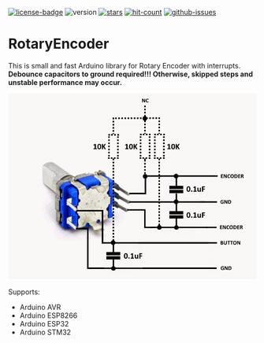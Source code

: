 [![license-badge][]][license] ![version] [![stars][]][stargazers] [![hit-count][]][count] [![github-issues][]][issues]

# RotaryEncoder
This is small and fast Arduino library for Rotary Encoder with interrupts. **Debounce capacitors to ground required!!! Otherwise, skipped steps and unstable performance may occur.**

![alt text][rotary_encoder_shematic_image]

Supports:
- Arduino AVR
- Arduino ESP8266
- Arduino ESP32
- Arduino STM32

[license-badge]: https://img.shields.io/badge/License-GPLv3-blue.svg
[license]:       https://choosealicense.com/licenses/gpl-3.0/
[version]:       https://img.shields.io/badge/Version-1.4.1-green.svg
[stars]:         https://img.shields.io/github/stars/enjoyneering/RotaryEncoder.svg
[stargazers]:    https://github.com/enjoyneering/RotaryEncoder/stargazers
[hit-count]:     http://hits.dwyl.io/enjoyneering/RotaryEncoder.svg
[count]:         http://hits.dwyl.io/enjoyneering/RotaryEncoder/badges
[github-issues]: https://img.shields.io/github/issues/enjoyneering/RotaryEncoder.svg
[issues]:        https://github.com/enjoyneering/RotaryEncoder/issues/

[rotary_encoder_shematic_image]: https://github.com/enjoyneering/RotaryEncoder/blob/master/images/rotary_encoder_shematic.png
